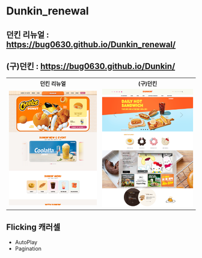 # Dunkin_renewal
## 던킨 리뉴얼 :  https://bug0630.github.io/Dunkin_renewal/ 
## (구)던킨 : https://bug0630.github.io/Dunkin/
<table>
  <tr>
    <th>던킨 리뉴얼</th>
    <th>(구)던킨</th>
  </tr>
  <tr>
    <td><img src="screencapture-bug0630-github-io-Dunkin-renewal-2024-08-22-16_06_58.png"> </td>
    <td ><img src="screencapture-bug0630-github-io-Dunkin-2024-08-27-17_16_27.png"></td>

  </tr>
</table>

## Flicking 캐러셀
- AutoPlay
- Pagination
